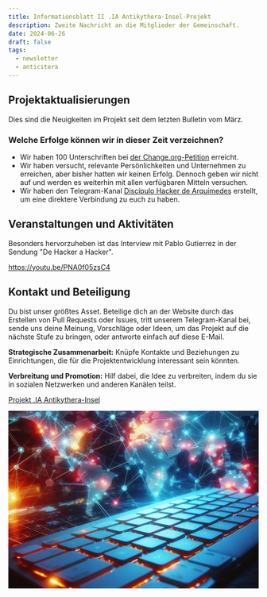 ```yaml
---
title: Informationsblatt II .IA Antikythera-Insel-Projekt
description: Zweite Nachricht an die Mitglieder der Gemeinschaft.
date: 2024-06-26
draft: false
tags:
  - newsletter
  - anticitera
---
```


## Projektaktualisierungen

Dies sind die Neuigkeiten im Projekt seit dem letzten Bulletin vom März.

### Welche Erfolge können wir in dieser Zeit verzeichnen?

- Wir haben 100 Unterschriften bei [der Change.org-Petition](https://chng.it/hqCyzBpwgW) erreicht.
- Wir haben versucht, relevante Persönlichkeiten und Unternehmen zu erreichen, aber bisher hatten wir keinen Erfolg. Dennoch geben wir nicht auf und werden es weiterhin mit allen verfügbaren Mitteln versuchen.
- Wir haben den Telegram-Kanal [Discípulo Hacker de Arquímedes](https://t.me/+oAeZGMsePDg2ZDI0) erstellt, um eine direktere Verbindung zu euch zu haben.

## Veranstaltungen und Aktivitäten

Besonders hervorzuheben ist das Interview mit Pablo Gutierrez in der Sendung "De Hacker a Hacker".

https://youtu.be/PNA0f05zsC4

## Kontakt und Beteiligung

Du bist unser größtes Asset. Beteilige dich an der Website durch das Erstellen von Pull Requests oder Issues, tritt unserem Telegram-Kanal bei, sende uns deine Meinung, Vorschläge oder Ideen, um das Projekt auf die nächste Stufe zu bringen, oder antworte einfach auf diese E-Mail.

**Strategische Zusammenarbeit:** Knüpfe Kontakte und Beziehungen zu Einrichtungen, die für die Projektentwicklung interessant sein könnten.

**Verbreitung und Promotion:** Hilf dabei, die Idee zu verbreiten, indem du sie in sozialen Netzwerken und anderen Kanälen teilst.

[Projekt .IA Antikythera-Insel](https://anticitera.deft.work)

<a href="https://anticitera.deft.work">
  <img src="/img/TecladoyPaises.webp" alt="Eine rot beleuchtete Computertastatur mit einer Weltkarte im Hintergrund, die miteinander verbundene farbige Knotenpunkte zeigt.">
</a>
